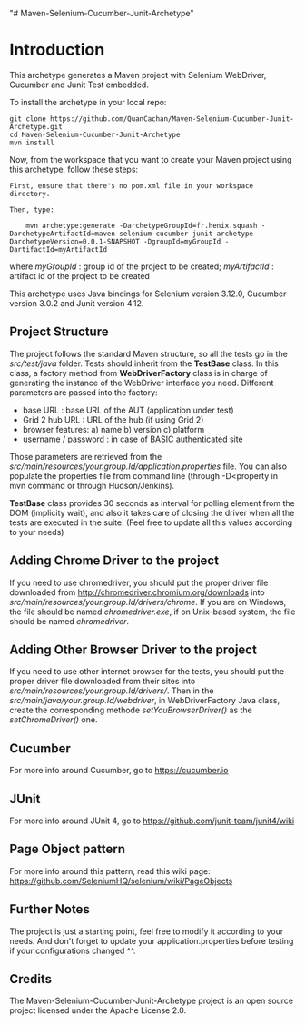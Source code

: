 "# Maven-Selenium-Cucumber-Junit-Archetype" 

Introduction
============

This archetype generates a Maven project with Selenium WebDriver, Cucumber and Junit Test embedded.

To install the archetype in your local repo:

	git clone https://github.com/QuanCachan/Maven-Selenium-Cucumber-Junit-Archetype.git
	cd Maven-Selenium-Cucumber-Junit-Archetype
	mvn install

Now, from the workspace that you want to create your Maven project using this archetype, follow these steps:
    
    First, ensure that there's no pom.xml file in your workspace directory.

    Then, type:

        mvn archetype:generate -DarchetypeGroupId=fr.henix.squash -DarchetypeArtifactId=maven-selenium-cucumber-junit-archetype -DarchetypeVersion=0.0.1-SNAPSHOT -DgroupId=myGroupId -DartifactId=myArtifactId
    						 
where *myGroupId* : group id of the project to be created; *myArtifactId* : artifact id of the project to be created

This archetype uses Java bindings for Selenium version 3.12.0, Cucumber version 3.0.2 and Junit version 4.12.

Project Structure
-----------------------------------

The project follows the standard Maven structure, so all the tests go in the *src/test/java* folder.  Tests should inherit from the **TestBase** class. In this class, a factory method
from **WebDriverFactory** class is in charge of generating the instance of the WebDriver interface you need. Different parameters are passed into the factory:

* base URL : base URL of the AUT (application under test)
* Grid 2 hub URL :  URL of the hub (if using Grid 2)
* browser features: a) name b) version c) platform
* username / password : in case of BASIC authenticated site

Those parameters are retrieved from the *src/main/resources/your.group.Id/application.properties* file. You can also populate the properties file from command line (through -D<property in mvn command or through
Hudson/Jenkins).

**TestBase** class provides 30 seconds as interval for polling element from the DOM (implicity wait), and also it takes care of closing the driver when all the tests are executed in the suite. 
(Feel free to update all this values according to your needs)

 Adding Chrome Driver to the project
-----------------------------------

If you need to use chromedriver, you should put the proper driver file downloaded from http://chromedriver.chromium.org/downloads into *src/main/resources/your.group.Id/drivers/chrome*. If you are on Windows, the file should be named *chromedriver.exe*,
if on Unix-based system, the file should be named *chromedriver*.

Adding Other Browser Driver to the project
-----------------------------------

If you need to use other internet browser for the tests, you should put the proper driver file downloaded from their sites into *src/main/resources/your.group.Id/drivers/<browserName>*.
Then in the *src/main/java/your.group.Id/webdriver*, in WebDriverFactory Java class, create the corresponding methode *setYouBrowserDriver()* as the *setChromeDriver()* one.

Cucumber
------
For more info around Cucumber, go to https://cucumber.io

JUnit
------
For more info around JUnit 4, go to https://github.com/junit-team/junit4/wiki


Page Object pattern
-------------------
For more info around this pattern, read this wiki page: https://github.com/SeleniumHQ/selenium/wiki/PageObjects


Further Notes
-------
The project is just a starting point, feel free to modify it according to your needs.
And don't forget to update your application.properties before testing if your configurations changed ^^. 

Credits
-------
The Maven-Selenium-Cucumber-Junit-Archetype project is an open source project licensed under the Apache License 2.0.